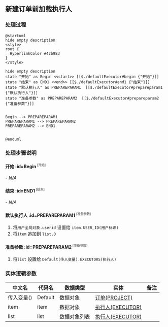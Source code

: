 ## 新建订单前加载执行人 <!-- {docsify-ignore-all} -->

   

### 处理过程

```plantuml
@startuml
hide empty description
<style>
root {
  HyperlinkColor #42b983
}
</style>

hide empty description
state "开始" as Begin <<start>> [[$./defaultExecutor#begin {"开始"}]]
state "结束" as END1 <<end>> [[$./defaultExecutor#end1 {"结束"}]]
state "默认执行人" as PREPAREPARAM1  [[$./defaultExecutor#prepareparam1 {"默认执行人"}]]
state "准备参数" as PREPAREPARAM2  [[$./defaultExecutor#prepareparam2 {"准备参数"}]]


Begin --> PREPAREPARAM1
PREPAREPARAM1 --> PREPAREPARAM2
PREPAREPARAM2 --> END1


@enduml
```


### 处理步骤说明

#### 开始 :id=Begin<sup class="footnote-symbol"> <font color=gray size=1>[开始]</font></sup>



*- N/A*
#### 结束 :id=END1<sup class="footnote-symbol"> <font color=gray size=1>[结束]</font></sup>



*- N/A*

#### 默认执行人 :id=PREPAREPARAM1<sup class="footnote-symbol"> <font color=gray size=1>[准备参数]</font></sup>



1. 将`用户全局对象.userid` 设置给  `item.USER_ID(用户标识)`
2. 将`item` 追加到  `list.0`

#### 准备参数 :id=PREPAREPARAM2<sup class="footnote-symbol"> <font color=gray size=1>[准备参数]</font></sup>



1. 将`list` 设置给  `Default(传入变量).EXECUTORS(执行人)`



### 实体逻辑参数

|    中文名   |    代码名    |  数据类型    |  实体   |备注 |
| --------| --------| -------- | -------- | --------   |
|传入变量(<i class="fa fa-check"/></i>)|Default|数据对象|[订单(PROJECT)](module/crm/project.md)||
|item|item|数据对象|[执行人(EXECUTOR)](module/crm/executor.md)||
|list|list|数据对象列表|[执行人(EXECUTOR)](module/crm/executor.md)||
